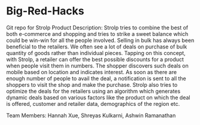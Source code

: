 # Big-Red-Hacks
Git repo for Strolp
Product Description:  Strolp tries to combine the best of both e-commerce and shopping and tries to strike a sweet balance which could be win-win for all the people involved. Selling in bulk has always been beneficial to the retailers. We often see a lot of deals on purchase of bulk quantity of goods rather than individual pieces. Tapping on this concept, with Strolp, a retailer can offer the best possible discounts for a product when people visit them in numbers. The shopper discovers such deals on mobile based on location and indicates interest. As soon as there are enough number of people to avail the deal, a notification is sent to all the shoppers to visit the shop and make the purchase.
Strolp also tries to optimize the deals for the retailers using an algorithm which generates dynamic deals based on various factors like the product on which the deal is offered, customer and retailer data, demographics of the region etc.

Team Members:
Hannah Xue, Shreyas Kulkarni, Ashwin Ramanathan
